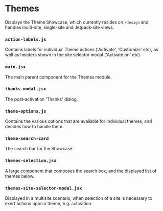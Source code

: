 Themes
======

Displays the Theme Showcase, which currently resides on `/design` and handles multi-site, single-site and Jetpack-site views.

### `action-labels.js`

Contains labels for individual Theme actions ('Activate', 'Customize' etc), as
well as headers shown in the site selector modal ('Activate on' etc).

### `main.jsx`

The main parent component for the Themes module.

### `thanks-modal.jsx`

The post-activation 'Thanks' dialog.

### `theme-options.js`

Contains the various options that are available for individual themes, and decides how to handle them.

### `theme-search-card`

The search bar for the Showcase.

### `themes-selection.jsx`

A large component that composes the search box, and the displayed list of themes below.

### `themes-site-selector-modal.jsx`

Displayed in a multisite scenario, when selection of a site is necessary to exert actions upon a theme, e.g. activation.
